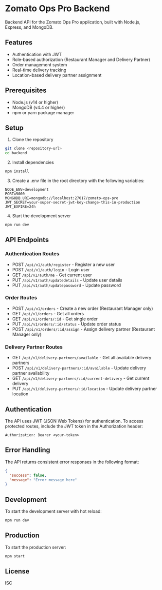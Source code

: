 # Zomato Ops Pro Backend

Backend API for the Zomato Ops Pro application, built with Node.js, Express, and MongoDB.

## Features

- Authentication with JWT
- Role-based authorization (Restaurant Manager and Delivery Partner)
- Order management system
- Real-time delivery tracking
- Location-based delivery partner assignment

## Prerequisites

- Node.js (v14 or higher)
- MongoDB (v4.4 or higher)
- npm or yarn package manager

## Setup

1. Clone the repository
```bash
git clone <repository-url>
cd backend
```

2. Install dependencies
```bash
npm install
```

3. Create a .env file in the root directory with the following variables:
```env
NODE_ENV=development
PORT=5000
MONGODB_URI=mongodb://localhost:27017/zomato-ops-pro
JWT_SECRET=your-super-secret-jwt-key-change-this-in-production
JWT_EXPIRE=24h
```

4. Start the development server
```bash
npm run dev
```

## API Endpoints

### Authentication Routes
- POST `/api/v1/auth/register` - Register a new user
- POST `/api/v1/auth/login` - Login user
- GET `/api/v1/auth/me` - Get current user
- PUT `/api/v1/auth/updatedetails` - Update user details
- PUT `/api/v1/auth/updatepassword` - Update password

### Order Routes
- POST `/api/v1/orders` - Create a new order (Restaurant Manager only)
- GET `/api/v1/orders` - Get all orders
- GET `/api/v1/orders/:id` - Get single order
- PUT `/api/v1/orders/:id/status` - Update order status
- POST `/api/v1/orders/:id/assign` - Assign delivery partner (Restaurant Manager only)

### Delivery Partner Routes
- GET `/api/v1/delivery-partners/available` - Get all available delivery partners
- POST `/api/v1/delivery-partners/:id/available` - Update delivery partner availability
- GET `/api/v1/delivery-partners/:id/current-delivery` - Get current delivery
- PUT `/api/v1/delivery-partners/:id/location` - Update delivery partner location

## Authentication

The API uses JWT (JSON Web Tokens) for authentication. To access protected routes, include the JWT token in the Authorization header:

```http
Authorization: Bearer <your-token>
```

## Error Handling

The API returns consistent error responses in the following format:

```json
{
  "success": false,
  "message": "Error message here"
}
```

## Development

To start the development server with hot reload:

```bash
npm run dev
```

## Production

To start the production server:

```bash
npm start
```

## License

ISC 